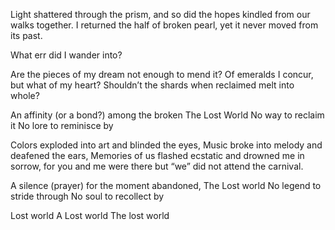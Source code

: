 Light shattered through the prism,
and so did the hopes kindled
from our walks together.
I returned the half
of broken pearl,
yet it never moved from its past.

What err did I wander into?

Are the pieces of my dream
not enough to mend it?
Of emeralds I concur,
but what of my heart?
Shouldn’t the shards when reclaimed
melt into whole?

An affinity (or a bond?) among the broken
The Lost World
No way to reclaim it
No lore to reminisce by

Colors exploded into art and blinded the eyes,
Music broke into melody and deafened the ears,
Memories of us flashed ecstatic
and drowned me in sorrow,
for you and me were there
but “we” did not attend the carnival.

A silence (prayer) for the moment abandoned,
The Lost world
No legend to stride through
No soul to recollect by

Lost world
A Lost world
The lost world


